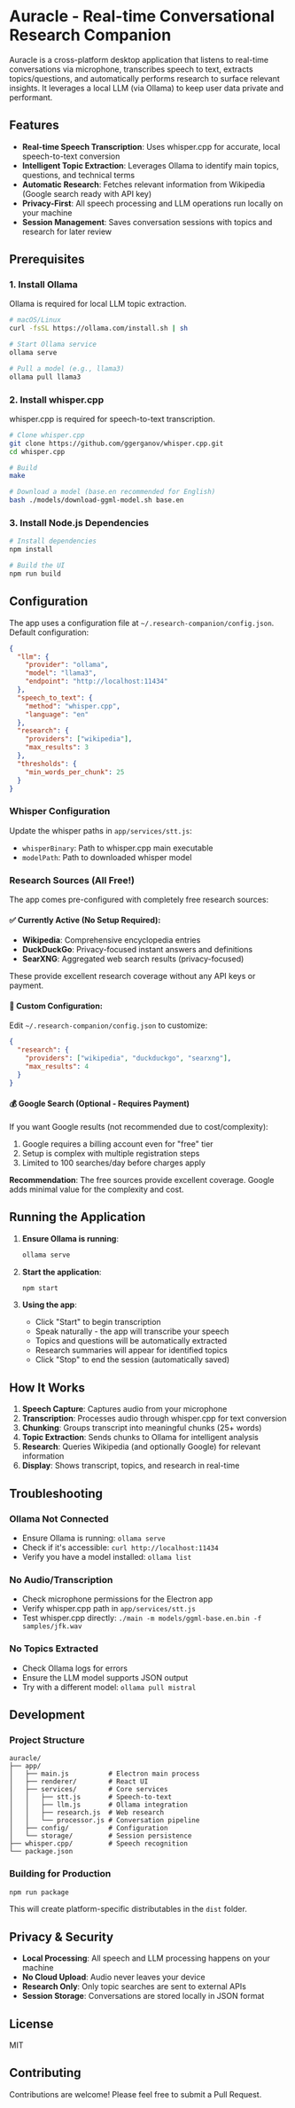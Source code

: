 # Auracle - Real-time Conversational Research Companion

Auracle is a cross-platform desktop application that listens to real-time conversations via microphone, transcribes speech to text, extracts topics/questions, and automatically performs research to surface relevant insights. It leverages a local LLM (via Ollama) to keep user data private and performant.

## Features

- **Real-time Speech Transcription**: Uses whisper.cpp for accurate, local speech-to-text conversion
- **Intelligent Topic Extraction**: Leverages Ollama to identify main topics, questions, and technical terms
- **Automatic Research**: Fetches relevant information from Wikipedia (Google search ready with API key)
- **Privacy-First**: All speech processing and LLM operations run locally on your machine
- **Session Management**: Saves conversation sessions with topics and research for later review

## Prerequisites

### 1. Install Ollama
Ollama is required for local LLM topic extraction.

```bash
# macOS/Linux
curl -fsSL https://ollama.com/install.sh | sh

# Start Ollama service
ollama serve

# Pull a model (e.g., llama3)
ollama pull llama3
```

### 2. Install whisper.cpp
whisper.cpp is required for speech-to-text transcription.

```bash
# Clone whisper.cpp
git clone https://github.com/ggerganov/whisper.cpp.git
cd whisper.cpp

# Build
make

# Download a model (base.en recommended for English)
bash ./models/download-ggml-model.sh base.en
```

### 3. Install Node.js Dependencies

```bash
# Install dependencies
npm install

# Build the UI
npm run build
```

## Configuration

The app uses a configuration file at `~/.research-companion/config.json`. Default configuration:

```json
{
  "llm": {
    "provider": "ollama",
    "model": "llama3",
    "endpoint": "http://localhost:11434"
  },
  "speech_to_text": {
    "method": "whisper.cpp",
    "language": "en"
  },
  "research": {
    "providers": ["wikipedia"],
    "max_results": 3
  },
  "thresholds": {
    "min_words_per_chunk": 25
  }
}
```

### Whisper Configuration

Update the whisper paths in `app/services/stt.js`:
- `whisperBinary`: Path to whisper.cpp main executable
- `modelPath`: Path to downloaded whisper model

### Research Sources (All Free!)

The app comes pre-configured with completely free research sources:

#### ✅ **Currently Active (No Setup Required):**
- **Wikipedia**: Comprehensive encyclopedia entries
- **DuckDuckGo**: Privacy-focused instant answers and definitions  
- **SearXNG**: Aggregated web search results (privacy-focused)

These provide excellent research coverage without any API keys or payment.

#### 🔧 **Custom Configuration:**
Edit `~/.research-companion/config.json` to customize:
```json
{
  "research": {
    "providers": ["wikipedia", "duckduckgo", "searxng"],
    "max_results": 4
  }
}
```

#### 💰 **Google Search (Optional - Requires Payment)**
If you want Google results (not recommended due to cost/complexity):
1. Google requires a billing account even for "free" tier
2. Setup is complex with multiple registration steps
3. Limited to 100 searches/day before charges apply

**Recommendation**: The free sources provide excellent coverage. Google adds minimal value for the complexity and cost.

## Running the Application

1. **Ensure Ollama is running**:
   ```bash
   ollama serve
   ```

2. **Start the application**:
   ```bash
   npm start
   ```

3. **Using the app**:
   - Click "Start" to begin transcription
   - Speak naturally - the app will transcribe your speech
   - Topics and questions will be automatically extracted
   - Research summaries will appear for identified topics
   - Click "Stop" to end the session (automatically saved)

## How It Works

1. **Speech Capture**: Captures audio from your microphone
2. **Transcription**: Processes audio through whisper.cpp for text conversion
3. **Chunking**: Groups transcript into meaningful chunks (25+ words)
4. **Topic Extraction**: Sends chunks to Ollama for intelligent analysis
5. **Research**: Queries Wikipedia (and optionally Google) for relevant information
6. **Display**: Shows transcript, topics, and research in real-time

## Troubleshooting

### Ollama Not Connected
- Ensure Ollama is running: `ollama serve`
- Check if it's accessible: `curl http://localhost:11434`
- Verify you have a model installed: `ollama list`

### No Audio/Transcription
- Check microphone permissions for the Electron app
- Verify whisper.cpp path in `app/services/stt.js`
- Test whisper.cpp directly: `./main -m models/ggml-base.en.bin -f samples/jfk.wav`

### No Topics Extracted
- Check Ollama logs for errors
- Ensure the LLM model supports JSON output
- Try with a different model: `ollama pull mistral`

## Development

### Project Structure
```
auracle/
├── app/
│   ├── main.js          # Electron main process
│   ├── renderer/        # React UI
│   ├── services/        # Core services
│   │   ├── stt.js       # Speech-to-text
│   │   ├── llm.js       # Ollama integration
│   │   ├── research.js  # Web research
│   │   └── processor.js # Conversation pipeline
│   ├── config/          # Configuration
│   └── storage/         # Session persistence
├── whisper.cpp/         # Speech recognition
└── package.json
```

### Building for Production

```bash
npm run package
```

This will create platform-specific distributables in the `dist` folder.

## Privacy & Security

- **Local Processing**: All speech and LLM processing happens on your machine
- **No Cloud Upload**: Audio never leaves your device
- **Research Only**: Only topic searches are sent to external APIs
- **Session Storage**: Conversations are stored locally in JSON format

## License

MIT

## Contributing

Contributions are welcome! Please feel free to submit a Pull Request.